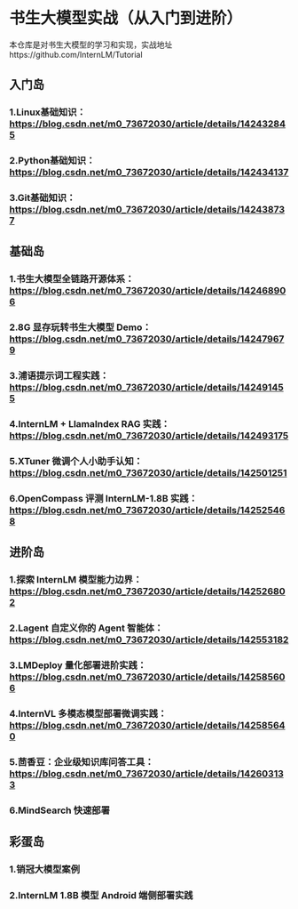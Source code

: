# 书生大模型实战（从入门到进阶）
本仓库是对书生大模型的学习和实现，实战地址https://github.com/InternLM/Tutorial

## 入门岛
### 1.Linux基础知识：https://blog.csdn.net/m0_73672030/article/details/142432845
### 2.Python基础知识：https://blog.csdn.net/m0_73672030/article/details/142434137
### 3.Git基础知识：https://blog.csdn.net/m0_73672030/article/details/142438737

## 基础岛
### 1.书生大模型全链路开源体系：https://blog.csdn.net/m0_73672030/article/details/142468906
### 2.8G 显存玩转书生大模型 Demo：https://blog.csdn.net/m0_73672030/article/details/142479679
### 3.浦语提示词工程实践：https://blog.csdn.net/m0_73672030/article/details/142491455
### 4.InternLM + LlamaIndex RAG 实践：https://blog.csdn.net/m0_73672030/article/details/142493175
### 5.XTuner 微调个人小助手认知：https://blog.csdn.net/m0_73672030/article/details/142501251
### 6.OpenCompass 评测 InternLM-1.8B 实践：https://blog.csdn.net/m0_73672030/article/details/142525468

## 进阶岛
### 1.探索 InternLM 模型能力边界：https://blog.csdn.net/m0_73672030/article/details/142526802
### 2.Lagent 自定义你的 Agent 智能体：https://blog.csdn.net/m0_73672030/article/details/142553182
### 3.LMDeploy 量化部署进阶实践：https://blog.csdn.net/m0_73672030/article/details/142585606
### 4.InternVL 多模态模型部署微调实践：https://blog.csdn.net/m0_73672030/article/details/142585640
### 5.茴香豆：企业级知识库问答工具：https://blog.csdn.net/m0_73672030/article/details/142603133
### 6.MindSearch 快速部署

## 彩蛋岛
### 1.销冠大模型案例
### 2.InternLM 1.8B 模型 Android 端侧部署实践
